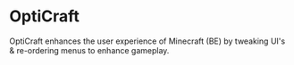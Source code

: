 # OptiCraft
OptiCraft enhances the user experience of Minecraft (BE) by tweaking UI's &amp; re-ordering menus to enhance gameplay.
